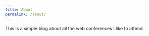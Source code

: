 ```yaml
---
title: About
permalink: /about/
---
```


This is a simple blog about all the web conferences I like to attend.
